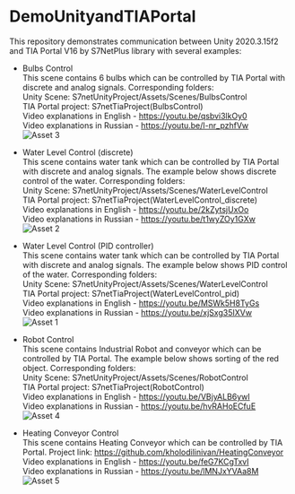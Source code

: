 # DemoUnityandTIAPortal
This repository demonstrates communication between Unity 2020.3.15f2 and TIA Portal V16 by S7NetPlus library with several examples: 
- Bulbs Control \
This scene contains 6 bulbs which can be controlled by TIA Portal with discrete and analog signals. Corresponding folders: \
Unity Scene: S7netUnityProject/Assets/Scenes/BulbsControl \
TIA Portal project: S7netTiaProject(BulbsControl) \
Video explanations in English - https://youtu.be/qsbvi3lkOy0 \
Video explanations in Russian - https://youtu.be/I-nr_pzhfVw \
![Asset 3](https://user-images.githubusercontent.com/34764174/138125379-2bdfac93-515e-4b72-9009-608c958cdeed.png) 

- Water Level Control (discrete) \
This scene contains water tank which can be controlled by TIA Portal with discrete and analog signals. The example below shows discrete control of the water. Corresponding folders: \
Unity Scene: S7netUnityProject/Assets/Scenes/WaterLevelControl \
TIA Portal project: S7netTiaProject(WaterLevelControl_discrete) \
Video explanations in English - https://youtu.be/2kZytsjUxOo \
Video explanations in Russian - https://youtu.be/t1wyZOy1GXw \
![Asset 2](https://user-images.githubusercontent.com/34764174/138126902-bd9ba608-23fc-4d3c-a08b-8424f019b4b9.png)

- Water Level Control (PID controller) \
This scene contains water tank which can be controlled by TIA Portal with discrete and analog signals. The example below shows PID control of the water. Corresponding folders: \
Unity Scene: S7netUnityProject/Assets/Scenes/WaterLevelControl \
TIA Portal project: S7netTiaProject(WaterLevelControl_pid) \
Video explanations in English - https://youtu.be/MSWk5H8TyGs \
Video explanations in Russian - https://youtu.be/xjSxg35IXVw \
![Asset 1](https://user-images.githubusercontent.com/34764174/138127316-b14583bc-395c-435d-ac44-0ba7dbd92be6.png)

- Robot Control \
This scene contains Industrial Robot and conveyor which can be controlled by TIA Portal. The example below shows sorting of the red object. Corresponding folders: \
Unity Scene: S7netUnityProject/Assets/Scenes/RobotControl \
TIA Portal project: S7netTiaProject(RobotControl) \
Video explanations in English - https://youtu.be/VBjyALB6ywI \
Video explanations in Russian -  https://youtu.be/hvRAHoECfuE \
![Asset 4](https://user-images.githubusercontent.com/34764174/215308434-1791aad0-e587-4ad0-aec7-dee78c11057b.png)

- Heating Conveyor Control \
This scene contains Heating Conveyor which can be controlled by TIA Portal. Project link: https://github.com/kholodilinivan/HeatingConveyor \
Video explanations in English - https://youtu.be/feG7KCgTxvI \
Video explanations in Russian -  https://youtu.be/lMNJxYVAa8M \
![Asset 5](https://user-images.githubusercontent.com/34764174/215320179-f9d2fc4b-c90a-47ab-a38f-224088ace105.png)
